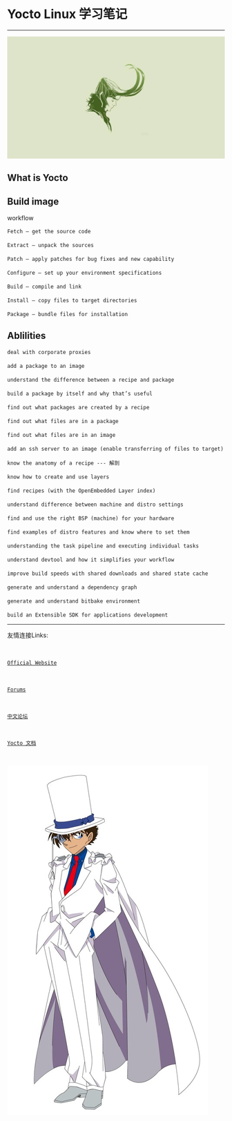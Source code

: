 # Yocto Linux 学习笔记

----------

![](photos/Loki.png)


## What is Yocto ##

## Build image

workflow

	Fetch – get the source code

	Extract – unpack the sources

	Patch – apply patches for bug fixes and new capability

	Configure – set up your environment specifications

	Build – compile and link

	Install – copy files to target directories

	Package – bundle files for installation

## Ablilities

	deal with corporate proxies

	add a package to an image

	understand the difference between a recipe and package

	build a package by itself and why that’s useful

	find out what packages are created by a recipe

	find out what files are in a package

	find out what files are in an image

	add an ssh server to an image (enable transferring of files to target)

	know the anatomy of a recipe --- 解剖

	know how to create and use layers

	find recipes (with the OpenEmbedded Layer index)

	understand difference between machine and distro settings

	find and use the right BSP (machine) for your hardware

	find examples of distro features and know where to set them

	understanding the task pipeline and executing individual tasks

	understand devtool and how it simplifies your workflow

	improve build speeds with shared downloads and shared state cache

	generate and understand a dependency graph

	generate and understand bitbake environment

	build an Extensible SDK for applications development

----------

友情连接Links:

<br>

[`Official Website`](https://www.quectel.com/ "Official Website")

<br>

[`Forums`](https://Forums.quectel.com/ "Forums")

<br>

[`中文论坛`](https://forumschinese.quectel.com/ "中文论坛")

<br>

[`Yocto 文档`](https://docs.yoctoproject.org/ "YoctoProject")

<br>

<a href="https://quectelwb.github.io/Q_Yocto_Linux/#/tmp/ASCII" target="-blank" titile="ME"><img src="photos/JJ.jfif"></a>
